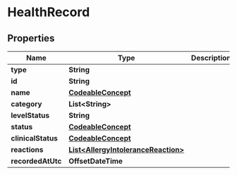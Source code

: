 

# HealthRecord


## Properties

| Name | Type | Description | Notes |
|------------ | ------------- | ------------- | -------------|
|**type** | **String** |  |  |
|**id** | **String** |  |  |
|**name** | [**CodeableConcept**](CodeableConcept.md) |  |  [optional] |
|**category** | **List&lt;String&gt;** |  |  |
|**levelStatus** | **String** |  |  [optional] |
|**status** | [**CodeableConcept**](CodeableConcept.md) |  |  [optional] |
|**clinicalStatus** | [**CodeableConcept**](CodeableConcept.md) |  |  [optional] |
|**reactions** | [**List&lt;AllergyIntoleranceReaction&gt;**](AllergyIntoleranceReaction.md) |  |  |
|**recordedAtUtc** | **OffsetDateTime** |  |  [optional] |



